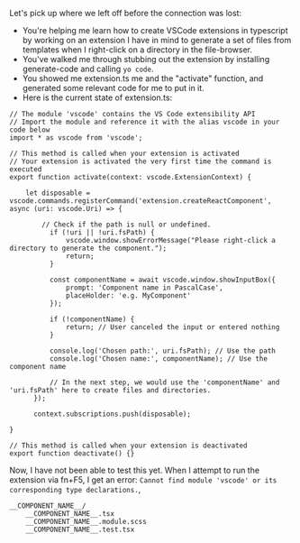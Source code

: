 Let's pick up where we left off before the connection was lost:

- You're helping me learn how to create VSCode extensions in typescript by working on an extension I have in mind to generate a set of files from templates when I right-click on a directory in the file-browser.
- You've walked me through stubbing out the extension by installing generate-code and calling `yo code`.
- You showed me extension.ts me and the "activate" function, and generated some relevant code for me to put in it.
- Here is the current state of extension.ts:

```TS
// The module 'vscode' contains the VS Code extensibility API
// Import the module and reference it with the alias vscode in your code below
import * as vscode from 'vscode';

// This method is called when your extension is activated
// Your extension is activated the very first time the command is executed
export function activate(context: vscode.ExtensionContext) {

	let disposable = vscode.commands.registerCommand('extension.createReactComponent', async (uri: vscode.Uri) => {

		// Check if the path is null or undefined.
		  if (!uri || !uri.fsPath) {
			  vscode.window.showErrorMessage("Please right-click a directory to generate the component.");
			  return;
		  }

		  const componentName = await vscode.window.showInputBox({
			  prompt: 'Component name in PascalCase',
			  placeHolder: 'e.g. MyComponent'
		  });

		  if (!componentName) {
			  return; // User canceled the input or entered nothing
		  }

		  console.log('Chosen path:', uri.fsPath); // Use the path
		  console.log('Chosen name:', componentName); // Use the component name

		  // In the next step, we would use the 'componentName' and 'uri.fsPath' here to create files and directories.
	  });

	  context.subscriptions.push(disposable);

}

// This method is called when your extension is deactivated
export function deactivate() {}
```

Now, I have not been able to test this yet. When I attempt to run the extension via fn+F5, I get an error:
`Cannot find module 'vscode' or its corresponding type declarations.`,

```
__COMPONENT_NAME__/
    __COMPONENT_NAME__.tsx
    __COMPONENT_NAME__.module.scss
    __COMPONENT_NAME__.test.tsx
```
